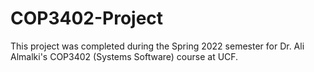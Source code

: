 # COP3402-Project
This project was completed during the Spring 2022 semester for Dr. Ali Almalki's COP3402 (Systems Software) course at UCF.
